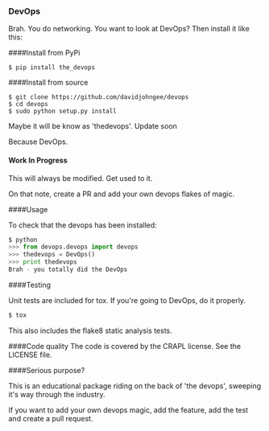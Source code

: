 ### DevOps

Brah. You do networking. You want to look at DevOps? Then install it like this:

####Install from PyPi

```
$ pip install the_devops
```

####Install from source

```
$ git clone https://github.com/davidjohngee/devops
$ cd devops
$ sudo python setup.py install
```

Maybe it will be know as 'thedevops'. Update soon

Because DevOps.

#### Work In Progress

This will always be modified. Get used to it.

On that note, create a PR and add your own devops flakes of magic.

####Usage

To check that the devops has been installed:

```python
$ python
>>> from devops.devops import devops
>>> thedevops = DevOps()
>>> print thedevops
Brah - you totally did the DevOps
```

####Testing

Unit tests are included for tox. If you're going to DevOps, do it properly.

```python
$ tox
```

This also includes the flake8 static analysis tests.

####Code quality
The code is covered by the CRAPL license. See the LICENSE file.

####Serious purpose?

This is an educational package riding on the back of 'the devops', sweeping it's way through the industry.

If you want to add your own devops magic, add the feature, add the test and create a pull request.
